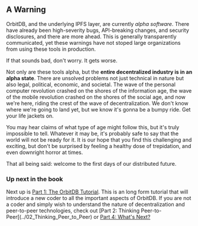 ## A Warning

OrbitDB, and the underlying IPFS layer, are currently _alpha software_. There have already been high-severity bugs, API-breaking changes, and security disclosures, and there are more ahead. This is generally transparently communicated, yet these warnings have not stoped large organizations from using these tools in production.

If that sounds bad, don't worry. It gets worse.

Not only are these tools alpha, but the **entire decentralized industry is in an alpha state**. There are unsolved problems not just technical in nature but also legal, political, economic, and societal. The wave of the personal computer revolution crashed on the shores of the information age, the wave of the mobile revolution crashed on the shores of the social age, and now we're here, riding the crest of the wave of decentralization. We don't know where we're going to land yet, but we know it's gonna be a bumpy ride. Get your life jackets on.

You may hear claims of what type of age might follow this, but it's truly impossible to tell. Whatever it may be, it's probably safe to say that the world will not be ready for it. It is our hope that you find this challenging and exciting, but don't be surprised by feeling a healthy dose of trepidation, and even downright horror at times.

That all being said: welcome to the first days of our distributed future.

### Up next in the book

Next up is [Part 1: The OrbitDB Tutorial](..//01_Tutorial). This is an long form tutorial that will introduce a new coder to all the important aspects of OrbitDB. If you are not a coder and simply wish to understand the nature of decentralization and peer-to-peer technologies, check out [Part 2: Thinking Peer-to-Peer[(../02_Thinking_Peer_to_Peer) or [Part 4: What's Next?](../04_What_Next)
